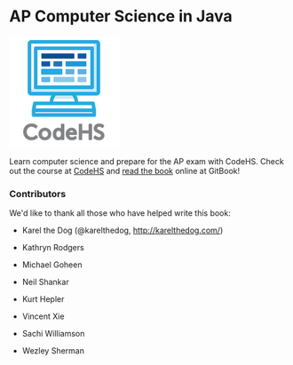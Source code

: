 # AP Computer Science in Java

![CodeHS](static/logo_name_small.png "CodeHS")

Learn computer science and prepare for the AP exam with CodeHS. Check out the course at [CodeHS](https://codehs.com/course/info/apjava) and [read the book](https://www.gitbook.com/book/codehs/apjava/content/) online at GitBook!

### Contributors
We'd like to thank all those who have helped write this book:

- Karel the Dog (@karelthedog, http://karelthedog.com/)

- Kathryn Rodgers

- Michael Goheen

- Neil Shankar

- Kurt Hepler

- Vincent Xie

- Sachi Williamson

- Wezley Sherman 

